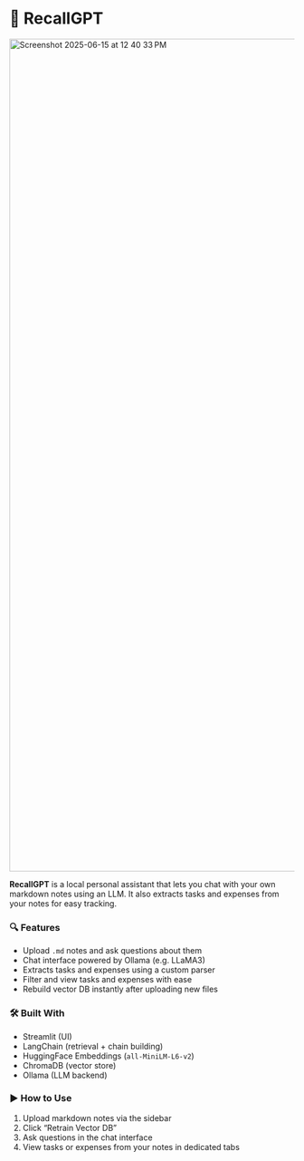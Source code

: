# 🧠 RecallGPT
<img width="1470" alt="Screenshot 2025-06-15 at 12 40 33 PM" src="https://github.com/user-attachments/assets/977dcfd6-9649-432b-8222-f87475d6a749" />



**RecallGPT** is a local personal assistant that lets you chat with your own markdown notes using an LLM. It also extracts tasks and expenses from your notes for easy tracking.

### 🔍 Features
- Upload `.md` notes and ask questions about them
- Chat interface powered by Ollama (e.g. LLaMA3)
- Extracts tasks and expenses using a custom parser
- Filter and view tasks and expenses with ease
- Rebuild vector DB instantly after uploading new files

### 🛠 Built With
- Streamlit (UI)
- LangChain (retrieval + chain building)
- HuggingFace Embeddings (`all-MiniLM-L6-v2`)
- ChromaDB (vector store)
- Ollama (LLM backend)

### ▶️ How to Use
1. Upload markdown notes via the sidebar
2. Click “Retrain Vector DB”
3. Ask questions in the chat interface
4. View tasks or expenses from your notes in dedicated tabs
